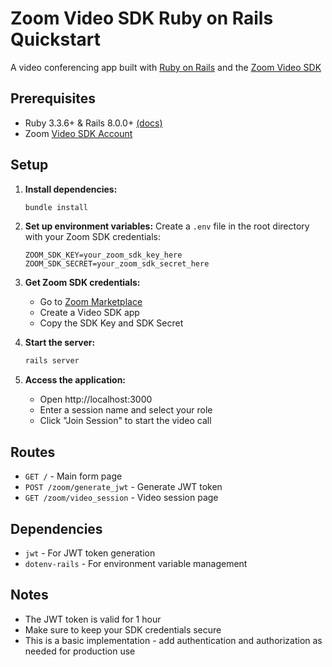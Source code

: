 # Zoom Video SDK Ruby on Rails Quickstart

A video conferencing app built with [Ruby on Rails](https://rubyonrails.org/) and the [Zoom Video SDK](https://developers.zoom.us/docs/video-sdk/)

## Prerequisites

- Ruby 3.3.6+ & Rails 8.0.0+ [(docs)](https://guides.rubyonrails.org/install_ruby_on_rails.html)
- Zoom [Video SDK Account](https://developers.zoom.us/docs/video-sdk/get-credentials/)

## Setup

1. **Install dependencies:**
   ```bash
   bundle install
   ```

2. **Set up environment variables:**
   Create a `.env` file in the root directory with your Zoom SDK credentials:
   ```
   ZOOM_SDK_KEY=your_zoom_sdk_key_here
   ZOOM_SDK_SECRET=your_zoom_sdk_secret_here
   ```

3. **Get Zoom SDK credentials:**
   - Go to [Zoom Marketplace](https://marketplace.zoom.us/)
   - Create a Video SDK app
   - Copy the SDK Key and SDK Secret

4. **Start the server:**
   ```bash
   rails server
   ```

5. **Access the application:**
   - Open http://localhost:3000
   - Enter a session name and select your role
   - Click "Join Session" to start the video call

## Routes

- `GET /` - Main form page
- `POST /zoom/generate_jwt` - Generate JWT token
- `GET /zoom/video_session` - Video session page

## Dependencies

- `jwt` - For JWT token generation
- `dotenv-rails` - For environment variable management

## Notes

- The JWT token is valid for 1 hour
- Make sure to keep your SDK credentials secure
- This is a basic implementation - add authentication and authorization as needed for production use

